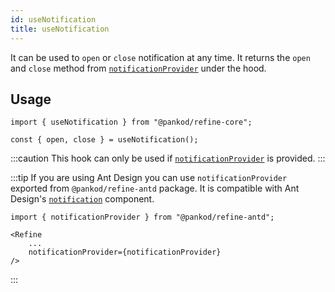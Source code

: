 ```yaml
---
id: useNotification
title: useNotification
---
```


It can be used to `open` or `close` notification at any time. It returns the `open` and `close` method from [`notificationProvider`](/api-reference/core/providers/notification-provider.md) under the hood.

## Usage

```tsx
import { useNotification } from "@pankod/refine-core";

const { open, close } = useNotification();
```

:::caution
This hook can only be used if [`notificationProvider`](/api-reference/core/providers/notification-provider.md) is provided. 
:::

:::tip
If you are using Ant Design you can use `notificationProvider` exported from `@pankod/refine-antd` package. It is compatible with Ant Design's [`notification`](https://ant.design/components/notification/#header) component.

```tsx
import { notificationProvider } from "@pankod/refine-antd";

<Refine
    ...
    notificationProvider={notificationProvider}
/>
```
:::